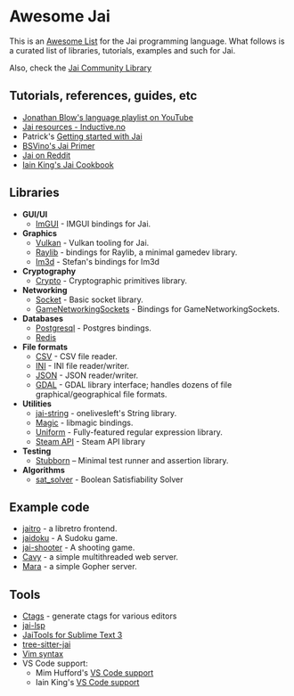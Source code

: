 # Awesome Jai

This is an [Awesome List](https://awesome.re) for the Jai programming language. What follows is a curated list of libraries, tutorials, examples and such for Jai.

Also, check the [Jai Community Library](https://github.com/Jai-Community/Jai-Community-Library/wiki)

## Tutorials, references, guides, etc

 * [Jonathan Blow's language playlist on YouTube](https://www.youtube.com/watch?v=TH9VCN6UkyQ&list=PLmV5I2fxaiCKfxMBrNsU1kgKJXD3PkyxO&ab_channel=JonathanBlow)
 * [Jai resources - Inductive.no](https://inductive.no/jai/)
 * Patrick's [Getting started with Jai](https://github.com/patrickgh3/jai-getting-started)
 * [BSVino's Jai Primer](https://github.com/BSVino/JaiPrimer/blob/master/JaiPrimer.md)
 * [Jai on Reddit](https://www.reddit.com/r/Jai/)
 * [Iain King's Jai Cookbook](https://github.com/onelivesleft/jai-cookbook)

## Libraries

 * **GUI/UI**
   * [ImGUI](https://github.com/kevinw/jai-imgui/) - IMGUI bindings for Jai.
 * **Graphics**
   * [Vulkan](https://github.com/osor-io/Vulkan) - Vulkan tooling for Jai.
   * [Raylib](https://github.com/kevinw/raylib-jai) - bindings for Raylib, a minimal gamedev library.
   * [Im3d](https://github.com/ostef/jai-im3d) - Stefan's bindings for Im3d
 * **Cryptography**
   * [Crypto](https://github.com/smari/jai-crypto) - Cryptographic primitives library.
 * **Networking**
   * [Socket](https://github.com/smari/jai-socket) - Basic socket library.
   * [GameNetworkingSockets](https://github.com/Manquia/gns-jai) - Bindings for GameNetworkingSockets.
 * **Databases**
   * [Postgresql](https://github.com/rluba/jai-postgres) - Postgres bindings.
   * [Redis](https://github.com/smari/jai-redis)
 * **File formats**
   * [CSV](https://github.com/rluba/jai-csv) - CSV file reader.
   * [INI](https://github.com/smari/jai-ini) - INI file reader/writer.
   * [JSON](https://github.com/rluba/jason) - JSON reader/writer.
   * [GDAL](https://github.com/smari/jai-gdal) - GDAL library interface; handles dozens of file graphical/geographical file formats.
 * **Utilities**
   * [jai-string](https://github.com/onelivesleft/jai-string) - onelivesleft's String library.
   * [Magic](https://github.com/smari/jai-magic) - libmagic bindings.
   * [Uniform](https://github.com/rluba/uniform) - Fully-featured regular expression library.
   * [Steam API](https://github.com/onelivesleft/jai-steam) - Steam API library
 * **Testing**
   * [Stubborn](https://github.com/rluba/stubborn) – Minimal test runner and assertion library.
 * **Algorithms**
   * [sat_solver](https://github.com/danieljktan/sat_solver) - Boolean Satisfiability Solver

## Example code

 * [jaitro](https://github.com/kevinw/jaitro) - a libretro frontend.
 * [jaidoku](https://github.com/mimhufford/jaidoku) - A Sudoku game.
 * [jai-shooter](https://github.com/kevinw/jai-shooter/) - A shooting game.
 * [Cavy](https://github.com/smari/Cavy) - a simple multithreaded web server.
 * [Mara](https://github.com/smari/Mara) - a simple Gopher server.

## Tools

 * [Ctags](https://github.com/rluba/jai-ctags) - generate ctags for various editors
 * [jai-lsp](https://github.com/Pyromuffin/jai-lsp)
 * [JaiTools for Sublime Text 3](https://github.com/RobinWragg/JaiTools)
 * [tree-sitter-jai](https://github.com/Pyromuffin/tree-sitter-jai)
 * [Vim syntax](https://github.com/rluba/jai.vim)
 * VS Code support:
   * Mim Hufford's [VS Code support](https://github.com/mimhufford/jai-language-support)
   * Iain King's [VS Code support](https://marketplace.visualstudio.com/items?itemName=onelivesleft.the-language)


 
